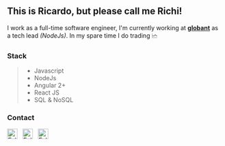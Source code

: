 ## This is Ricardo, but please call me Richi! 

I work as a full-time software engineer, I'm currently working at **[globant](https://github.com/globant)** as a tech lead _(NodeJs)_. In my spare time I do trading 🗠

### Stack

> * Javascript 
> * NodeJs
> * Angular 2+
> * React JS
> * SQL & NoSQL

### Contact

<a href="https://twitter.com/RicardoVejarano" title="Follow me on Twitter">
  <img
    width="24"
    alt="Follow me on Twitter"
    src="https://raw.githubusercontent.com/trekhleb/trekhleb/master/assets/icons/twitter.svg"
  /></a>
&nbsp;
<a href="https://www.linkedin.com/in/ricardo-vejarano/" title="Follow me on LinkedIn">
  <img
    width="24"
    alt="Follow me on LinkedIn"
    src="https://raw.githubusercontent.com/trekhleb/trekhleb/master/assets/icons/linkedin.svg"
  /></a>
&nbsp;
<a href="https://ricardo-vejarano-garcia.medium.com/" title="Follow me on Medium">
  <img
    width="24"
    alt="Follow me on Medium"
    src="https://raw.githubusercontent.com/trekhleb/trekhleb/master/assets/icons/medium.svg"
  /></a>

